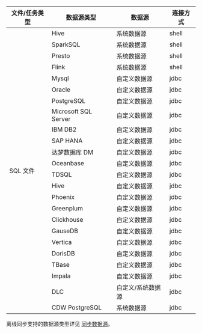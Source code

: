 <table>
<thead>
<tr>
<th >文件/任务类型</th>
<th >数据源类型</th>
<th >数据源</th>
<th >连接方式</th>
</tr>
</thead>
<tbody>
<tr>
<td rowspan=24>SQL 文件</td>
<td>Hive</td>
<td>系统数据源</td>
<td>shell</td>
</tr><tr>
<td>SparkSQL</td>
<td>系统数据源</td>
<td>shell</td>
</tr><tr>
<td>Presto</td>
<td>系统数据源</td>
<td>shell</td>
</tr><tr>
<td>Flink</td>
<td>系统数据源</td>
<td>shell</td>
</tr><tr>
<td>Mysql</td>
<td>自定义数据源</td>
<td>jdbc</td>
</tr><tr>
<td>Oracle</td>
<td>自定义数据源</td>
<td>jdbc</td>
</tr><tr>
<td>PostgreSQL</td>
<td>自定义数据源</td>
<td>jdbc</td>
</tr><tr>
<td>Microsoft SQL Server</td>
<td>自定义数据源</td>
<td>jdbc</td>
</tr><tr>
<td>IBM DB2</td>
<td>自定义数据源</td>
<td>jdbc</td>
</tr><tr>
<td>SAP HANA</td>
<td>自定义数据源</td>
<td>jdbc</td>
</tr><tr>
<td>达梦数据库 DM</td>
<td>自定义数据源</td>
<td>jdbc</td>
</tr><tr>
<td>Oceanbase</td>
<td>自定义数据源</td>
<td>jdbc</td>
</tr><tr>
<td>TDSQL</td>
<td>自定义数据源</td>
<td>jdbc</td>
</tr><tr>
<td>Hive</td>
<td>自定义数据源</td>
<td>jdbc</td>
</tr><tr>
<td>Phoenix</td>
<td>自定义数据源</td>
<td>jdbc</td>
</tr><tr>
<td>Greenplum</td>
<td>自定义数据源</td>
<td>jdbc</td>
</tr><tr>
<td>Clickhouse</td>
<td>自定义数据源</td>
<td>jdbc</td>
</tr><tr>
<td>GauseDB</td>
<td>自定义数据源</td>
<td>jdbc</td>
</tr><tr>
<td>Vertica</td>
<td>自定义数据源</td>
<td>jdbc</td>
</tr><tr>
<td>DorisDB</td>
<td>自定义数据源</td>
<td>jdbc</td>
</tr><tr>
<td>TBase</td>
<td>自定义数据源</td>
<td>jdbc</td>
</tr><tr>
<td>Impala</td>
<td>自定义数据源</td>
<td>jdbc</td>
</tr><tr>
<td>DLC</td>
<td>自定义/系统数据源</td>
<td>jdbc</td>
</tr><tr>
<td>CDW PostgreSQL</td>
<td>系统数据源</td>
<td>jdbc</td>
</tbody>
</table>

离线同步支持的数据源类型详见 [同步数据源](https://cloud.tencent.com/document/product/1267/72364)。


